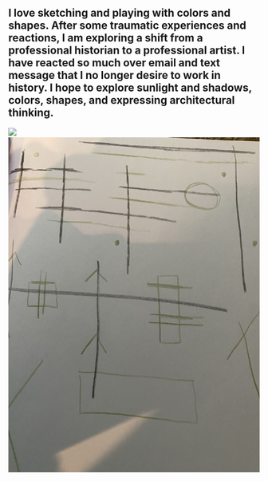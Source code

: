 
## I love sketching and playing with colors and shapes. After some traumatic experiences and reactions, I am exploring a shift from a professional historian to a professional artist. I have reacted so much over email and text message that I no longer desire to work in history. I hope to explore sunlight and shadows, colors, shapes, and expressing architectural thinking. ## 

<img class="profile-picture" src=".jpg">

<img src = "sketches/sketch1.jpg">
